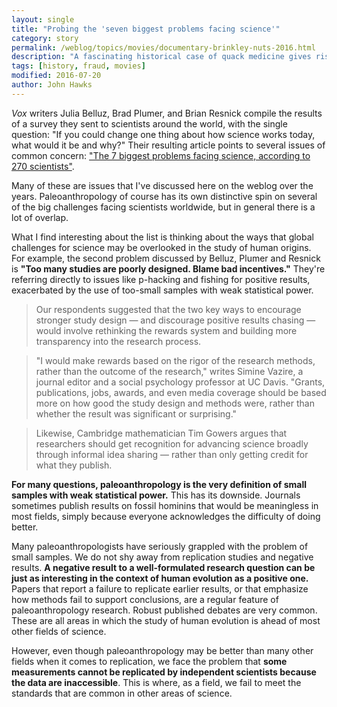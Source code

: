 ```yaml
---
layout: single
title: "Probing the 'seven biggest problems facing science'"
category: story
permalink: /weblog/topics/movies/documentary-brinkley-nuts-2016.html
description: "A fascinating historical case of quack medicine gives rise to a new film."
tags: [history, fraud, movies]
modified: 2016-07-20
author: John Hawks
---
```



<em>Vox</em> writers Julia Belluz, Brad Plumer, and Brian Resnick compile the results of a survey they sent to scientists around the world, with the single question: "If you could change one thing about how science works today, what would it be and why?" Their resulting article points to several issues of common concern: <a href="http://www.vox.com/2016/7/14/12016710/science-challeges-research-funding-peer-review-process">"The 7 biggest problems facing science, according to 270 scientists"</a>. 

Many of these are issues that I've discussed here on the weblog over the years. Paleoanthropology of course has its own distinctive spin on several of the big challenges facing scientists worldwide, but in general there is a lot of overlap. 

What I find interesting about the list is thinking about the ways that global challenges for science may be overlooked in the study of human origins. For example, the second problem discussed by Belluz, Plumer and Resnick is <strong>"Too many studies are poorly designed. Blame bad incentives."</strong> They're referring directly to issues like p-hacking and fishing for positive results, exacerbated by the use of too-small samples with weak statistical power. 

<blockquote>Our respondents suggested that the two key ways to encourage stronger study design — and discourage positive results chasing — would involve rethinking the rewards system and building more transparency into the research process.</blockquote>

<blockquote>"I would make rewards based on the rigor of the research methods, rather than the outcome of the research," writes Simine Vazire, a journal editor and a social psychology professor at UC Davis. "Grants, publications, jobs, awards, and even media coverage should be based more on how good the study design and methods were, rather than whether the result was significant or surprising."</blockquote>

<blockquote>Likewise, Cambridge mathematician Tim Gowers argues that researchers should get recognition for advancing science broadly through informal idea sharing — rather than only getting credit for what they publish.</blockquote>

<strong>For many questions, paleoanthropology is the very definition of small samples with weak statistical power.</strong> This has its downside. Journals sometimes publish results on fossil hominins that would be meaningless in most fields, simply because everyone acknowledges the difficulty of doing better. 

Many paleoanthropologists have seriously grappled with the problem of small samples. We do not shy away from replication studies and negative results. <strong>A negative result to a well-formulated research question can be just as interesting in the context of human evolution as a positive one.</strong> Papers that report a failure to replicate earlier results, or that emphasize how methods fail to support conclusions, are a regular feature of paleoanthropology research. Robust published debates are very common. These are all areas in which the study of human evolution is ahead of most other fields of science. 

However, even though paleoanthropology may be better than many other fields when it comes to replication, we face the problem that <strong>some measurements cannot be replicated by independent scientists because the data are inaccessible</strong>. This is where, as a field, we fail to meet the standards that are common in other areas of science. 

